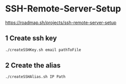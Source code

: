 # SSH-Remote-Server-Setup

https://roadmap.sh/projects/ssh-remote-server-setup

## 1 Create ssh key

```bash
./createSSHKey.sh email pathToFile
```

## 2 Create the alias

```bash
./createSSHAlias.sh IP Path
```
